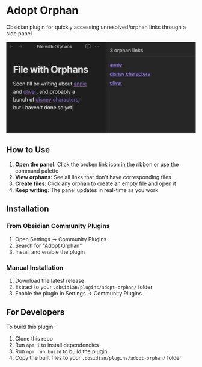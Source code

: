 # Adopt Orphan

Obsidian plugin for quickly accessing unresolved/orphan links through a side panel

![An example file with some unresolved links, and a sidebar that shows a list of them](./screenshot.png)

## How to Use

1. **Open the panel**: Click the broken link icon in the ribbon or use the command palette
2. **View orphans**: See all links that don't have corresponding files
3. **Create files**: Click any orphan to create an empty file and open it
4. **Keep writing**: The panel updates in real-time as you work

## Installation

### From Obsidian Community Plugins

1. Open Settings → Community Plugins
2. Search for "Adopt Orphan"
3. Install and enable the plugin

### Manual Installation

1. Download the latest release
2. Extract to your `.obsidian/plugins/adopt-orphan/` folder
3. Enable the plugin in Settings → Community Plugins

## For Developers

To build this plugin:

1. Clone this repo
2. Run `npm i` to install dependencies
3. Run `npm run build` to build the plugin
4. Copy the built files to your `.obsidian/plugins/adopt-orphan/` folder
